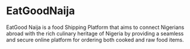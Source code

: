 # EatGoodNaija
EatGood Naija is a food Shipping Platform that aims to connect Nigerians abroad with the rich culinary heritage of Nigeria by providing a seamless and secure online platform for ordering both cooked and raw food items.
